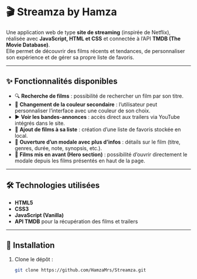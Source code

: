 

# 🎬 Streamza by Hamza

Une application web de type **site de streaming** (inspirée de Netflix), réalisée avec **JavaScript, HTML et CSS** et connectée à l’API **TMDB (The Movie Database)**.  
Elle permet de découvrir des films récents et tendances, de personnaliser son expérience et de gérer sa propre liste de favoris.

---

## ✨ Fonctionnalités disponibles

- 🔍 **Recherche de films** : possibilité de rechercher un film par son titre.  
- 🎨 **Changement de la couleur secondaire** : l’utilisateur peut personnaliser l’interface avec une couleur de son choix.  
- ▶️ **Voir les bandes-annonces** : accès direct aux trailers via YouTube intégrés dans le site.  
- 📌 **Ajout de films à sa liste** : création d’une liste de favoris stockée en local.  
- 📖 **Ouverture d’un modale avec plus d’infos** : détails sur le film (titre, genres, durée, note, synopsis, etc.).  
- 🌟 **Films mis en avant (Hero section)** : possibilité d’ouvrir directement le modale depuis les films présentés en haut de la page.

---

## 🛠️ Technologies utilisées

- **HTML5**  
- **CSS3**
- **JavaScript (Vanilla)**  
- **API TMDB** pour la récupération des films et trailers  

---

## 🚀 Installation

1. Clone le dépôt :  
   ```bash
   git clone https://github.com/HamzaMrs/Streamza.git
